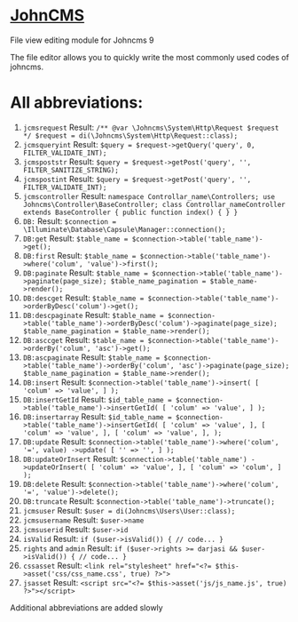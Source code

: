 # [JohnCMS](https://johncms.com)

File view editing module for Johncms 9

The file editor allows you to quickly write the most commonly used codes of johncms.

# All abbreviations:
1. `jcmsrequest`
Result: 
`/** @var \Johncms\System\Http\Request $request */
$request = di(\Johncms\System\Http\Request::class);`
2. `jcmsqueryint`
Result: `$query = $request->getQuery('query', 0, FILTER_VALIDATE_INT);`
3. `jcmspoststr`
Result: `$query = $request->getPost('query', '', FILTER_SANITIZE_STRING);`
4. `jcmspostint`
Result: `$query = $request->getPost('query', '', FILTER_VALIDATE_INT);`
5. `jcmscontroller`
Result: 
`namespace Controllar_name\Controllers;
use Johncms\Controller\BaseController;
class Controllar_nameController extends BaseController
{
    public function index()
    {
    }
}`
6. `DB:`
Result: `$connection = \Illuminate\Database\Capsule\Manager::connection();`
7. `DB:get`
Result: `$table_name = $connection->table('table_name')->get();`
8. `DB:first`
Result: `$table_name = $connection->table('table_name')->where('colum', 'value')->first();`
9. `DB:paginate`
Result:
`$table_name = $connection->table('table_name')->paginate(page_size);
$table_name_pagination = $table_name->render();`
10. `DB:descget`
Result: `$table_name = $connection->table('table_name')->orderByDesc('colum')->get();`
11. `DB:descpaginate`
Result:
`$table_name = $connection->table('table_name')->orderByDesc('colum')->paginate(page_size);
$table_name_pagination = $table_name->render();`
12. `DB:asccget`
Result: `$table_name = $connection->table('table_name')->orderBy('colum', 'asc')->get();`
13. `DB:ascpaginate`
Result:
`$table_name = $connection->table('table_name')->orderBy('colum', 'asc')->paginate(page_size);
$table_name_pagination = $table_name->render();`
14. `DB:insert`
Result:
`$connection->table('table_name')->insert(
    [
        'colum' => 'value',
    ]
);`
15. `DB:insertGetId`
Result:
`$id_table_name = $connection->table('table_name')->insertGetId(
    [
        'colum' => 'value',
    ]
);`
16. `DB:insertarray`
Result:
`$id_table_name = $connection->table('table_name')->insertGetId(
    [
        'colum' => 'value',
    ],
    [
        'colum' => 'value',
    ],
    [
        'colum' => 'value',
    ],
);`
17. `DB:update`
Result:
`$connection->table('table_name')->where('colum', '=', value)
    ->update(
        [
            '' => '',
        ]
    );`
18. `DB:updateOrInsert`
Result:
`$connection->table('table_name')
    ->updateOrInsert(
        [
            'colum' => 'value',
        ],
        [
            'colum' => 'colum',
        ]
    );`
19. `DB:delete`
Result: `$connection->table('table_name')->where('colum', '=', 'value')->delete();`
20. `DB:truncate`
Result: `$connection->table('table_name')->truncate();`
21. `jcmsuser`
Result: `$user = di(Johncms\Users\User::class);`
22. `jcmsusername`
Result: `$user->name`
24. `jcmsuserid`
Result: `$user->id`
23. `isValid`
Result:
`if ($user->isValid()) {
    // code...
}`
25. `rights` and `admin`
Result:
`if ($user->rights >= darjasi && $user->isValid()) {
    // code...
}`
26. `cssasset`
Result: `<link rel="stylesheet" href="<?= $this->asset('css/css_name.css', true) ?>">`
27. `jsasset`
Result: `<script src="<?= $this->asset('js/js_name.js', true) ?>"></script>`


Additional abbreviations are added slowly
